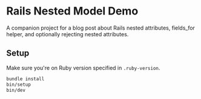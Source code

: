 # Rails Nested Model Demo

A companion project for a blog post about Rails nested attributes, fields_for helper, and optionally rejecting nested attributes.

## Setup

Make sure you're on Ruby version specified in `.ruby-version`.

```bash
bundle install
bin/setup
bin/dev
```
